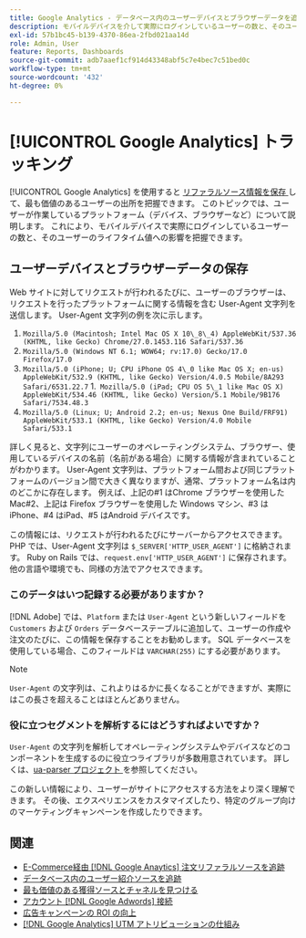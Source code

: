 ```yaml
---
title: Google Analytics - データベース内のユーザーデバイスとブラウザーデータを追跡します
description: モバイルデバイスを介して実際にログインしているユーザーの数と、そのユーザーのライフタイム値への影響について説明します。
exl-id: 57b1bc45-b139-4370-86ea-2fbd021aa14d
role: Admin, User
feature: Reports, Dashboards
source-git-commit: adb7aaef1cf914d43348abf5c7e4bec7c51bed0c
workflow-type: tm+mt
source-wordcount: '432'
ht-degree: 0%

---
```


# [!UICONTROL Google Analytics] トラッキング

[!UICONTROL Google Analytics] を使用すると [ リファラルソース情報を保存 ](../analysis/google-track-user-acq.md) して、最も価値のあるユーザーの出所を把握できます。 このトピックでは、ユーザーが作業しているプラットフォーム（デバイス、ブラウザーなど）について説明します。 これにより、モバイルデバイスで実際にログインしているユーザーの数と、そのユーザーのライフタイム値への影響を把握できます。

## ユーザーデバイスとブラウザーデータの保存

Web サイトに対してリクエストが行われるたびに、ユーザーのブラウザーは、リクエストを行ったプラットフォームに関する情報を含む User-Agent 文字列を送信します。 User-Agent 文字列の例を次に示します。

1. `Mozilla/5.0 (Macintosh; Intel Mac OS X 10\_8\_4) AppleWebKit/537.36 (KHTML, like Gecko) Chrome/27.0.1453.116 Safari/537.36`
1. `Mozilla/5.0 (Windows NT 6.1; WOW64; rv:17.0) Gecko/17.0 Firefox/17.0`
1. `Mozilla/5.0 (iPhone; U; CPU iPhone OS 4\_0 like Mac OS X; en-us) AppleWebKit/532.9 (KHTML, like Gecko) Version/4.0.5 Mobile/8A293 Safari/6531.22.7`
1.` Mozilla/5.0 (iPad; CPU OS 5\_1 like Mac OS X) AppleWebKit/534.46 (KHTML, like Gecko) Version/5.1 Mobile/9B176 Safari/7534.48.3`
1. `Mozilla/5.0 (Linux; U; Android 2.2; en-us; Nexus One Build/FRF91) AppleWebKit/533.1 (KHTML, like Gecko) Version/4.0 Mobile Safari/533.1`

詳しく見ると、文字列にユーザーのオペレーティングシステム、ブラウザー、使用しているデバイスの名前（名前がある場合）に関する情報が含まれていることがわかります。 User-Agent 文字列は、プラットフォーム間および同じプラットフォームのバージョン間で大きく異なりますが、通常、プラットフォーム名は内のどこかに存在します。 例えば、上記の#1 はChrome ブラウザーを使用したMac#2、上記は Firefox ブラウザーを使用した Windows マシン、#3 はiPhone、#4 はiPad、#5 はAndroid デバイスです。

この情報には、リクエストが行われるたびにサーバーからアクセスできます。 PHP では、User-Agent 文字列は `$_SERVER['HTTP_USER_AGENT']` に格納されます。 Ruby on Rails では、`request.env['HTTP_USER_AGENT']` に保存されます。 他の言語や環境でも、同様の方法でアクセスできます。

### このデータはいつ記録する必要がありますか？

[!DNL Adobe] では、`Platform` または `User-Agent` という新しいフィールドを `Customers` および `Orders` データベーステーブルに追加して、ユーザーの作成や注文のたびに、この情報を保存することをお勧めします。 SQL データベースを使用している場合、このフィールドは `VARCHAR(255)` にする必要があります。 

>[!NOTE]
>
>`User-Agent` の文字列は、これよりはるかに長くなることができますが、実際にはこの長さを超えることはほとんどありません。

### 役に立つセグメントを解析するにはどうすればよいですか？

`User-Agent` の文字列を解析してオペレーティングシステムやデバイスなどのコンポーネントを生成するのに役立つライブラリが多数用意されています。 詳しくは、[ua-parser プロジェクト ](https://github.com/tobie/ua-parser) を参照してください。

この新しい情報により、ユーザーがサイトにアクセスする方法をより深く理解できます。 その後、エクスペリエンスをカスタマイズしたり、特定のグループ向けのマーケティングキャンペーンを作成したりできます。

## 関連

* [E-Commerce経由  [!DNL Google Anaytics]  注文リファラルソースを追跡](../importing-data/integrations/google-ecommerce.md)
* [データベース内のユーザー紹介ソースを追跡](../analysis/google-track-user-acq.md)
* [最も価値のある獲得ソースとチャネルを見つける](../analysis/most-value-source-channel.md)
* [アカウント  [!DNL Google Adwords]  接続](../importing-data/integrations/google-adwords.md)
* [広告キャンペーンの ROI の向上](../analysis/roi-ad-camp.md)
* [ [!DNL Google Analytics] UTM アトリビューションの仕組み](../analysis/utm-attributes.md)
